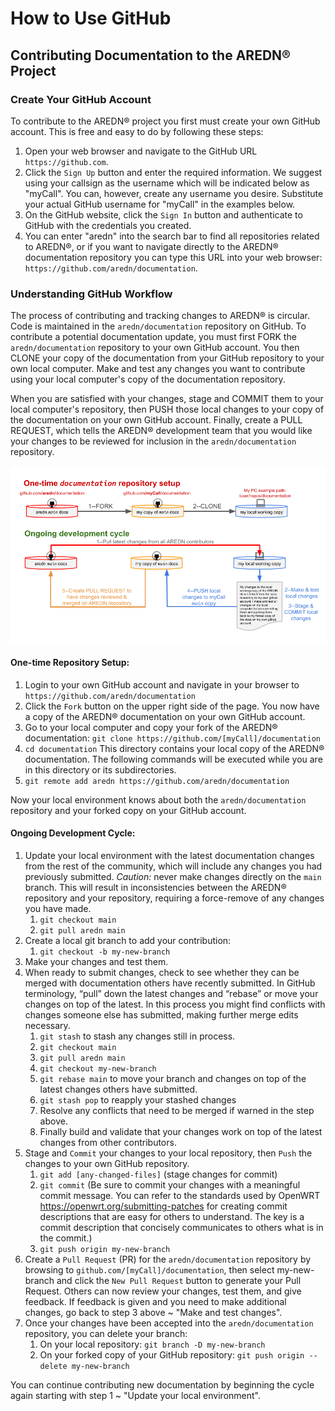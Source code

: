 # How to Use GitHub
## Contributing Documentation to the AREDN® Project


### Create Your GitHub Account

To contribute to the AREDN® project you first must create your own GitHub account. This is free and easy to do by following these steps:

1. Open your web browser and navigate to the GitHub URL `https://github.com`.
2. Click the `Sign Up` button and enter the required information. We suggest using your callsign as the username which will be indicated below as "myCall". You can, however, create any username you desire. Substitute your actual GitHub username for "myCall" in the examples below.
3. On the GitHub website, click the `Sign In` button and authenticate to GitHub with the credentials you created.
4. You can enter "aredn" into the search bar to find all repositories related to AREDN®, or if you want to navigate directly to the AREDN® documentation repository you can type this URL into your web browser: `https://github.com/aredn/documentation`.

### Understanding GitHub Workflow

The process of contributing and tracking changes to AREDN® is circular. Code is maintained in the `aredn/documentation` repository on GitHub. To contribute a potential documentation update, you must first FORK the `aredn/documentation` repository to your own GitHub account. You then CLONE your copy of the documentation from your GitHub repository to your own local computer. Make and test any changes you want to contribute using your local computer's copy of the documentation repository.

When you are satisfied with your changes, stage and COMMIT them to your local computer's repository, then PUSH those local changes to your copy of the documentation on your own GitHub account. Finally, create a PULL REQUEST, which tells the AREDN® development team that you would like your changes to be reviewed for inclusion in the `aredn/documentation` repository.

![GitHub Workflow](_images/GitHub-docWorkflow.png)

#### One-time Repository Setup:

1. Login to your own GitHub account and navigate in your browser to `https://github.com/aredn/documentation`
2. Click the `Fork` button on the upper right side of the page.  You now have a copy of the AREDN® documentation on your own GitHub account.
3. Go to your local computer and copy your fork of the AREDN® documentation: `git clone https://github.com/[myCall]/documentation`
4. `cd documentation`  This directory contains your local copy of the AREDN® documentation. The following commands will be executed while you are in this directory or its subdirectories.
5. `git remote add aredn https://github.com/aredn/documentation`  

Now your local environment knows about both the `aredn/documentation` repository and your forked copy on your GitHub account.

#### Ongoing Development Cycle:

1. Update your local environment with the latest documentation changes from the rest of the community, which will include any changes you had previously submitted.  *Caution:*  never make changes directly on the `main` branch.  This will result in inconsistencies between the AREDN® repository and your repository, requiring a force-remove of any changes you have made.
	1. `git checkout main`
	2. `git pull aredn main`
2. Create a local git branch to add your contribution:
	1. `git checkout -b my-new-branch`
3. Make your changes and test them.
4. When ready to submit changes, check to see whether they can be merged with documentation others have recently submitted. In GitHub terminology, “pull” down the latest changes and “rebase” or move your changes on top of the latest. In this process you might find conflicts with changes someone else has submitted, making further merge edits necessary.
	1. `git stash` to stash any changes still in process.
	2. `git checkout main`
	3. `git pull aredn main`
	4. `git checkout my-new-branch`
	5. `git rebase main` to move your branch and changes on top of the latest changes others have submitted.
	6. `git stash pop` to reapply your stashed changes
	7. Resolve any conflicts that need to be merged if warned in the step above.
	8. Finally build and validate that your changes work on top of the latest changes from other contributors.
5. Stage and `Commit` your changes to your local repository, then `Push` the changes to your own GitHub repository.
	1. `git add [any-changed-files]` (stage changes for commit)
	2. `git commit` (Be sure to commit your changes with a meaningful commit message. You can refer to the standards used by OpenWRT <https://openwrt.org/submitting-patches> for creating commit descriptions that are easy for others to understand. The key is a commit description that concisely communicates to others what is in the commit.)
	3. `git push origin my-new-branch`
6. Create a `Pull Request` (PR) for the `aredn/documentation` repository by browsing to `github.com/[myCall]/documentation`, then select my-new-branch and click the `New Pull Request` button to generate your Pull Request. Others can now review your changes, test them, and give feedback. If feedback is given and you need to make additional changes, go back to step 3 above ~ "Make and test changes".
7. Once your changes have been accepted into the `aredn/documentation` repository, you can delete your branch:
	1. On your local repository: `git branch -D my-new-branch`
	2. On your forked copy of your GitHub repository: `git push origin --delete my-new-branch`

You can continue contributing new documentation by beginning the cycle again starting with step 1 ~ "Update your local environment".
